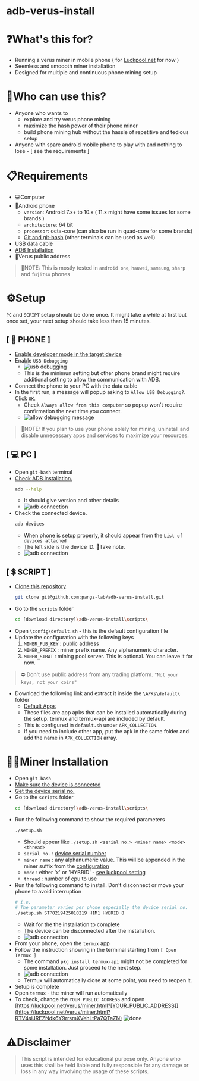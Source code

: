 # adb-verus-install
# ❓What's this for?
* Running a verus miner in mobile phone ( for [Luckpool.net](https://luckpool.net/verus/connect.html) for now )
* Seemless and smoooth miner installation
* Designed for multiple and continuous phone mining setup

# 🙈Who can use this?
* Anyone who wants to
    - explore and try verus phone mining
    - maximize the hash power of their phone miner
    - build phone mining hub without the hassle of repetitive and tedious setup
* Anyone with spare android mobile phone to play with and nothing to lose - [ see the requirements ]

# 📋Requirements
* 💻Computer
* 📱Android phone
  - `version`: Android 7.x+ to 10.x ( 11.x might have some issues for some brands )
  - `architecture`: 64 bit 
  - `processor`: octa-core (can also be run in quad-core for some brands)
  - [Git and git-bash](https://git-scm.com/downloads) (other terminals can be used as well)
* USB data cable
* [ADB Installation](https://developer.android.com/studio/releases/platform-tools)
* 🔑Verus public address
> 📌NOTE:
> This is mostly tested in `android one`, `hauwei`, `samsung`, `sharp` and `fujitsu` phones


# ⚙️Setup
`PC` and `SCRIPT` setup should be done once. It might take a while at first but once set, your next setup should take less than 15 minutes.

## [ 📱 PHONE ]
 - [Enable developer mode in the target device](https://duckduckgo.com/?q=how+to+enable+developer+mode+android&t=newext&atb=v286-1&ia=web)
 - Enable `USB Debugging`
    - ![usb debugging](https://github.com/pangz-lab/adb-verus-install/blob/feature/updated-readme/scripts/readme_assets/usbdebug.png?raw=true)
    - This is the minimun setting but other phone brand might require additional setting to allow the communication with ADB.
 - Connect the phone to your PC with the data cable
 - In the first run, a message will popup asking to `Allow USB Debugging?`. Click `OK`.
    - Check `Always allow from this computer` so popup won't require confirmation the next time you connect.
    - ![allow debugging message](https://www.howtogeek.com/wp-content/uploads/2016/04/Screenshot_20160419-094818.png)
> 📌NOTE:
> If you plan to use your phone solely for mining, uninstall and disable unnecessary apps and services to maximize your resources.
## [ 💻 PC ]
 - Open `git-bash` terminal
 - [Check ADB installation.](https://duckduckgo.com/?q=how+to+install+ADB&t=newext&atb=v286-1&ia=web)
    ```bash
    adb --help
    ```
    - It should give version and other details
    - ![adb connection](https://github.com/pangz-lab/adb-verus-install/blob/feature/updated-readme/scripts/readme_assets/adb2.png?raw=true)
 - Check the connected device.<a name="Adb-connected-device"></a>
    ```bash
    adb devices
    ```
    - When phone is setup properly, it should appear from the `List of devices attached`
    - The left side is the device ID. 📌Take note. <a name="Adb-device-id"></a>
    - ![adb connection](https://github.com/pangz-lab/adb-verus-install/blob/feature/updated-readme/scripts/readme_assets/adb1.png?raw=true)
## [ 💲 SCRIPT ]
 - [Clone this repository](https://github.com/pangz-lab/adb-verus-install/tree/main)
    ```bash
    git clone git@github.com:pangz-lab/adb-verus-install.git
    ```
 - Go to the `scripts` folder
    ```bash
    cd [download directory]\adb-verus-install\scripts\
    ```
 - Open `\config\default.sh` - this is the default configuration file
 - Update the configuration with the following keys
    1. `MINER_PUB_KEY` : public address
    2. `MINER_PREFIX` : miner prefix name. Any alphanumeric character. <a name="conf-key-miner-prefix"></a>
    3. `MINER_STRAT` : mining pool server. This is optional. You can leave it for now.

> ⛔️ Don't use public address from any trading platform. `"Not your keys, not your coins"`

 - Download the following link and extract it inside the `\APKs\default\` folder
    - [Default Apps](https://drive.google.com/file/d/1aD-foW03mh0YINDl7_P6AcCv3oj4wDu6/view?usp=sharing)
    - These files are app apks that can be installed automatically during the setup. termux and termux-api are included by default.
    - This is configured in `default.sh` under `APK_COLLECTION`.
    - If you need to include other app, put the apk in the same folder and add the name in `APK_COLLECTION` array.

 # 👨‍💻Miner Installation
 - Open `git-bash`
 - [Make sure the device is connected](#Adb-connected-device)
 - [Get the device serial no.](#Adb-device-id)
 - Go to the `scripts` folder
    ```bash
    cd [download directory]\adb-verus-install\scripts\
    ```
 - Run the following command to show the required parameters
    ```bash
    ./setup.sh
    ```
    - Should appear like `./setup.sh <serial no.> <miner name> <mode> <thread>`
    - `serial no.` : [device serial number](#Adb-device-id)
    - `miner name` : any alphanumeric value. This will be appended in the miner suffix from the [configuration](#conf-key-miner-prefix)
    - `mode` : either 'x' or 'HYBRID' - [see luckpool setting](https://luckpool.net/verus/connect.html)
    - `thread` : number of cpu to use
 - Run the following command to install. Don't disconnect or move your phone to avoid interruption
    ```bash
    # i.e. 
    # The parameter varies per phone especially the device serial no.
    ./setup.sh STP0219425010219 H1M1 HYBRID 8
    ```
    - Wait for the the installation to complete
    - The device can be disconnected after the installation.
    - ![adb connection](https://github.com/pangz-lab/adb-verus-install/blob/feature/updated-readme/scripts/readme_assets/setup1.png?raw=true)
 - From your phone, open the `termux` app
 - Follow the instruction showing in the terminal starting from `[ Open Termux ]`
    - The command `pkg install termux-api` might not be completed for some installation. Just proceed to the next step.
    - ![adb connection](https://github.com/pangz-lab/adb-verus-install/blob/feature/updated-readme/scripts/readme_assets/setup2.png?raw=true)
    - Termux will automatically close at some point, you need to reopen it.
 - Setup is complete
 - Open `termux` - the miner will run automatically
 - To check, change the `YOUR_PUBLIC_ADDRESS` and open [https://luckpool.net/verus/miner.html?[YOUR_PUBLIC_ADDRESS]](https://luckpool.net/verus/miner.html?RTV4siJREZNdk6Y9rrsmXVehLtPa7QTaZN)
 ![done](https://images.techhive.com/images/article/2014/01/sheldon_thats_how_its_done-580-100221962-orig.gif)


# ⚠️Disclaimer
> This script is intended for educational purpose only. Anyone who uses this shall be held liable and fully responsible for any damage or loss in any way involving the usage of these scripts.